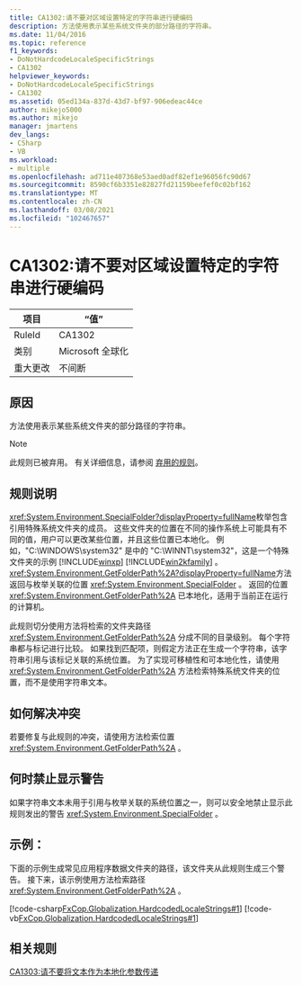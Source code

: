 ```yaml
---
title: CA1302:请不要对区域设置特定的字符串进行硬编码
description: 方法使用表示某些系统文件夹的部分路径的字符串。
ms.date: 11/04/2016
ms.topic: reference
f1_keywords:
- DoNotHardcodeLocaleSpecificStrings
- CA1302
helpviewer_keywords:
- DoNotHardcodeLocaleSpecificStrings
- CA1302
ms.assetid: 05ed134a-837d-43d7-bf97-906edeac44ce
author: mikejo5000
ms.author: mikejo
manager: jmartens
dev_langs:
- CSharp
- VB
ms.workload:
- multiple
ms.openlocfilehash: ad711e407368e53aed0adf82ef1e96056fc90d67
ms.sourcegitcommit: 8590cf6b3351e82827fd21159beefef0c02bf162
ms.translationtype: MT
ms.contentlocale: zh-CN
ms.lasthandoff: 03/08/2021
ms.locfileid: "102467657"
---
```

# <a name="ca1302-do-not-hardcode-locale-specific-strings"></a>CA1302:请不要对区域设置特定的字符串进行硬编码

|项目|“值”|
|-|-|
|RuleId|CA1302|
|类别|Microsoft 全球化|
|重大更改|不间断|

## <a name="cause"></a>原因
方法使用表示某些系统文件夹的部分路径的字符串。

> [!NOTE]
> 此规则已被弃用。 有关详细信息，请参阅 [弃用的规则](fxcop-unported-deprecated-rules.md)。

## <a name="rule-description"></a>规则说明
<xref:System.Environment.SpecialFolder?displayProperty=fullName>枚举包含引用特殊系统文件夹的成员。 这些文件夹的位置在不同的操作系统上可能具有不同的值，用户可以更改某些位置，并且这些位置已本地化。 例如，"C:\WINDOWS\system32" 是中的 "C:\WINNT\system32"，这是一个特殊文件夹的示例 [!INCLUDE[winxp](../code-quality/includes/winxp_md.md)] [!INCLUDE[win2kfamily](../code-quality/includes/win2kfamily_md.md)] 。 <xref:System.Environment.GetFolderPath%2A?displayProperty=fullName>方法返回与枚举关联的位置 <xref:System.Environment.SpecialFolder> 。 返回的位置 <xref:System.Environment.GetFolderPath%2A> 已本地化，适用于当前正在运行的计算机。

此规则切分使用方法将检索的文件夹路径 <xref:System.Environment.GetFolderPath%2A> 分成不同的目录级别。 每个字符串都与标记进行比较。 如果找到匹配项，则假定方法正在生成一个字符串，该字符串引用与该标记关联的系统位置。 为了实现可移植性和可本地化性，请使用 <xref:System.Environment.GetFolderPath%2A> 方法检索特殊系统文件夹的位置，而不是使用字符串文本。

## <a name="how-to-fix-violations"></a>如何解决冲突
若要修复与此规则的冲突，请使用方法检索位置 <xref:System.Environment.GetFolderPath%2A> 。

## <a name="when-to-suppress-warnings"></a>何时禁止显示警告
如果字符串文本未用于引用与枚举关联的系统位置之一，则可以安全地禁止显示此规则发出的警告 <xref:System.Environment.SpecialFolder> 。

## <a name="example"></a>示例：
下面的示例生成常见应用程序数据文件夹的路径，该文件夹从此规则生成三个警告。 接下来，该示例使用方法检索路径 <xref:System.Environment.GetFolderPath%2A> 。

[!code-csharp[FxCop.Globalization.HardcodedLocaleStrings#1](../code-quality/codesnippet/CSharp/ca1302-do-not-hardcode-locale-specific-strings_1.cs)]
[!code-vb[FxCop.Globalization.HardcodedLocaleStrings#1](../code-quality/codesnippet/VisualBasic/ca1302-do-not-hardcode-locale-specific-strings_1.vb)]

## <a name="related-rules"></a>相关规则
[CA1303:请不要将文本作为本地化参数传递](/dotnet/fundamentals/code-analysis/quality-rules/ca1303)
